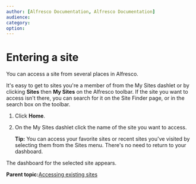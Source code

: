 ```yaml
---
author: [Alfresco Documentation, Alfresco Documentation]
audience: 
category: 
option: 
---
```


# Entering a site

You can access a site from several places in Alfresco.

It's easy to get to sites you're a member of from the My Sites dashlet or by clicking **Sites** then **My Sites** on the Alfresco toolbar. If the site you want to access isn't there, you can search for it on the Site Finder page, or in the search box on the toolbar.

1.  Click **Home**.

2.  On the My Sites dashlet click the name of the site you want to access.

    **Tip:** You can access your favorite sites or recent sites you've visited by selecting them from the Sites menu. There's no need to return to your dashboard.


The dashboard for the selected site appears.

**Parent topic:**[Accessing existing sites](../concepts/site-existing.md)


